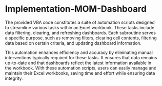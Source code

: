 # Implementation-MOM-Dashboard

The provided VBA code constitutes a suite of automation scripts designed to streamline various tasks within an Excel workbook. These tasks include data filtering, clearing, and refreshing dashboards. Each subroutine serves a specific purpose, such as removing filters, clearing cell contents, filtering data based on certain criteria, and updating dashboard information.

This automation enhances efficiency and accuracy by eliminating manual interventions typically required for these tasks. It ensures that data remains up-to-date and that dashboards reflect the latest information available in the workbook. With these automation scripts, users can easily manage and maintain their Excel workbooks, saving time and effort while ensuring data integrity.
